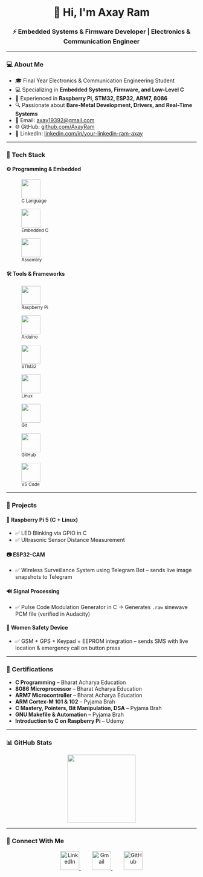 <!-- Profile Header -->
<h1 align="center">
  👋 Hi, I'm Axay Ram  
</h1>
<h3 align="center">
  ⚡ Embedded Systems & Firmware Developer | Electronics & Communication Engineer
</h3>

---

### 💻 About Me  

- 🎓 Final Year Electronics & Communication Engineering Student  
- 💻 Specializing in **Embedded Systems, Firmware, and Low-Level C**  
- 🚀 Experienced in **Raspberry Pi, STM32, ESP32, ARM7, 8086**  
- 🔍 Passionate about **Bare-Metal Development, Drivers, and Real-Time Systems**  
- 📧 Email: [axay19392@gmail.com](mailto:axay19392@gmail.com)  
- 🌐 GitHub: [github.com/AxayRam](https://github.com/AxayRam)  
- 💼 LinkedIn: [linkedin.com/in/your-linkedin-ram-axay](https://linkedin.com/in/your-linkedin-ram-axay)  

---

### 🧰 Tech Stack  

#### ⚙ Programming & Embedded  
<p align="center">
  <figure>
    <img src="https://skillicons.dev/icons?i=c" width="50"/>
    <figcaption><sub>C Language</sub></figcaption>
  </figure>
  <span style="margin:0 20px;"></span>
  <figure>
    <img src="https://skillicons.dev/icons?i=embeddedc" width="50"/>
    <figcaption><sub>Embedded C</sub></figcaption>
  </figure>
  <span style="margin:0 20px;"></span>
  <figure>
    <img src="https://skillicons.dev/icons?i=assembly" width="50"/>
    <figcaption><sub>Assembly</sub></figcaption>
  </figure>
</p>

#### 🛠 Tools & Frameworks  
<p align="center">
  <figure>
    <img src="https://skillicons.dev/icons?i=raspberrypi" width="50"/>
    <figcaption><sub>Raspberry Pi</sub></figcaption>
  </figure>
  <span style="margin:0 20px;"></span>
  <figure>
    <img src="https://skillicons.dev/icons?i=arduino" width="50"/>
    <figcaption><sub>Arduino</sub></figcaption>
  </figure>
  <span style="margin:0 20px;"></span>
  <figure>
    <img src="https://skillicons.dev/icons?i=stm32" width="50"/>
    <figcaption><sub>STM32</sub></figcaption>
  </figure>
  <span style="margin:0 20px;"></span>
  <figure>
    <img src="https://skillicons.dev/icons?i=linux" width="50"/>
    <figcaption><sub>Linux</sub></figcaption>
  </figure>
  <span style="margin:0 20px;"></span>
  <figure>
    <img src="https://skillicons.dev/icons?i=git" width="50"/>
    <figcaption><sub>Git</sub></figcaption>
  </figure>
  <span style="margin:0 20px;"></span>
  <figure>
    <img src="https://skillicons.dev/icons?i=github" width="50"/>
    <figcaption><sub>GitHub</sub></figcaption>
  </figure>
  <span style="margin:0 20px;"></span>
  <figure>
    <img src="https://skillicons.dev/icons?i=vscode" width="50"/>
    <figcaption><sub>VS Code</sub></figcaption>
  </figure>
</p>

---

### 🚀 Projects  

#### 🔴 Raspberry Pi 5 (C + Linux)  
- ✅ LED Blinking via GPIO in C  
- ✅ Ultrasonic Sensor Distance Measurement  

#### 📷 ESP32-CAM  
- ✅ Wireless Surveillance System using Telegram Bot – sends live image snapshots to Telegram  

#### 🔊 Signal Processing  
- ✅ Pulse Code Modulation Generator in C → Generates `.raw` sinewave PCM file (verified in Audacity)  

#### 📿 Women Safety Device  
- ✅ GSM + GPS + Keypad + EEPROM integration – sends SMS with live location & emergency call on button press  

---

### 📜 Certifications  

- **C Programming** – Bharat Acharya Education  
- **8086 Microprocessor** – Bharat Acharya Education  
- **ARM7 Microcontroller** – Bharat Acharya Education  
- **ARM Cortex-M 101 & 102** – Pyjama Brah  
- **C Mastery, Pointers, Bit Manipulation, DSA** – Pyjama Brah  
- **GNU Makefile & Automation** – Pyjama Brah  
- **Introduction to C on Raspberry Pi** – Udemy  

---

### 📊 GitHub Stats  

<p align="center">
  <img src="https://github-readme-stats.vercel.app/api?username=AxayRam&show_icons=true&theme=tokyonight&count_private=true" height="180"/>
</p>

---

### 📢 Connect With Me  

<p align="center">
  <a href="https://linkedin.com/in/your-linkedin-ram-axay">
    <img src="https://img.icons8.com/fluency/96/linkedin.png" width="50" alt="LinkedIn"/>
  </a>
  <span style="margin: 0 15px;"></span>
  <a href="mailto:axay19392@gmail.com">
    <img src="https://img.icons8.com/fluency/96/gmail-new.png" width="50" alt="Gmail"/>
  </a>
  <span style="margin: 0 15px;"></span>
  <a href="https://github.com/AxayRam">
    <img src="https://img.icons8.com/fluency/96/github.png" width="50" alt="GitHub"/>
  </a>
</p>

